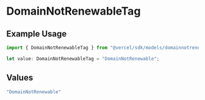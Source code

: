 # DomainNotRenewableTag

## Example Usage

```typescript
import { DomainNotRenewableTag } from "@vercel/sdk/models/domainnotrenewable.js";

let value: DomainNotRenewableTag = "DomainNotRenewable";
```

## Values

```typescript
"DomainNotRenewable"
```
